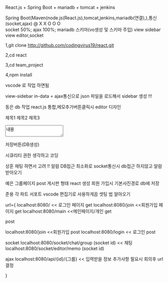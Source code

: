 React.js + Spring Boot + mariadb + tomcat + jenkins

Spring Boot(Maven(node.js(React.js),tomcat,jenkins,mariadb(연결),),통신(socket,ajax)
			    @        X           X           O          O            O  
socket 50%;
ajax 100%;
mariadb 스키마(vo생성 및 스키마 주입)
view sidebar 
view 
editor,socket 

1,git clone http://github.com/codingvirus19/react.git

2,cd react

3,cd team_project

4,npm install

vscode 로 작업 하면됨


view-sidebar in-data = ajax통신으로 json 파일을 로드해서 sidebar 생성 !!!

동은
db 작업 react.js 통합,메모추가버튼클릭시 editor 디자인 

제목1 제목2 제목3 
<textarea>
내용
</textarea>
저장버튼(DB생성)

시큐리티 권한 생각하고 코딩

상훈
채팅 하면서 고려 !!
알람 DB접근 최소화로 socket통신시 db접근 하지않고 알람 받아오기

예은
그룹페이지 post 게시판 형태 react 생성
회원 가입시 기본사진경로 db에 저장

준용
각 파트 서포트
vscode 편집기로 사용하게끔 셋팅 법 알아오기

url={
localhost:8080/  << 로그인 페이지 get
localhost:8080/join <<회원가입 페이지 get
localhost:8080/main <<메인페이지/개인 get

post

localhost:8080/join <<회원가입 post
localhost:8080/login << 로그인 post

socket 
localhost:8080/socket/chat/group (socket id) << 채팅 
localhost:8080/socket/editor/memo (socket id)

ajax
localhost:8080/api/{id}/{그룹} << 입력받을 정보 
추가사항 필요시 회의후 url 결정

}